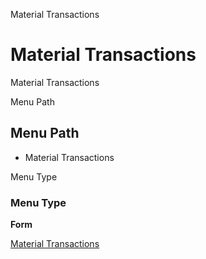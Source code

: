 
Material Transactions
# Material Transactions


Material Transactions

Menu Path
## Menu Path



- Material Transactions

Menu Type
### Menu Type

**Form**


[Material Transactions](../../functional-guide/form/form-material-transactions.md)